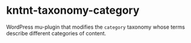 # kntnt-taxonomy-category
 WordPress mu-plugin that modifies the `category` taxonomy whose terms describe different categories of content.
